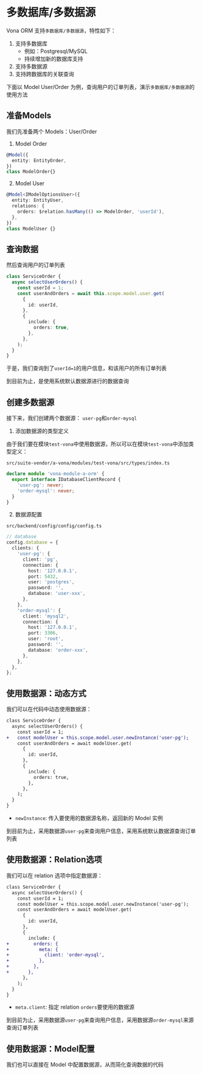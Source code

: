 # 多数据库/多数据源

Vona ORM 支持`多数据库/多数据源`，特性如下：

1. 支持多数据库
    - 例如：Postgresql/MySQL
    - 持续增加新的数据库支持
2. 支持多数据源
3. 支持跨数据库的关联查询

下面以 Model User/Order 为例，查询用户的订单列表，演示`多数据库/多数据源`的使用方法

## 准备Models

我们先准备两个 Models：User/Order

1. Model Order

``` typescript
@Model({
  entity: EntityOrder,
})
class ModelOrder{}
```

2. Model User

``` typescript
@Model<IModelOptionsUser>({
  entity: EntityUser,
  relations: {
    orders: $relation.hasMany(() => ModelOrder, 'userId'),
  },
})
class ModelUser {}
```

## 查询数据

然后查询用户的订单列表

``` typescript
class ServiceOrder {
  async selectUserOrders() {
    const userId = 1;
    const userAndOrders = await this.scope.model.user.get(
      {
        id: userId,
      },
      {
        include: {
          orders: true,
        },
      },
    );
  }
}  
```

于是，我们查询到了`userId=1`的用户信息，和该用户的所有订单列表

到目前为止，是使用系统默认数据源进行的数据查询

## 创建多数据源

接下来，我们创建两个数据源： `user-pg`和`order-mysql`

1. 添加数据源的类型定义

由于我们要在模块`test-vona`中使用数据源，所以可以在模块`test-vona`中添加类型定义：

`src/suite-vendor/a-vona/modules/test-vona/src/types/index.ts`

``` typescript
declare module 'vona-module-a-orm' {
  export interface IDatabaseClientRecord {
    'user-pg': never;
    'order-mysql': never;
  }
}
```

2. 数据源配置

`src/backend/config/config/config.ts`

``` typescript
// database
config.database = {
  clients: {
    'user-pg': {
      client: 'pg',
      connection: {
        host: '127.0.0.1',
        port: 5432,
        user: 'postgres',
        password: '',
        database: 'user-xxx',
      },
    },
    'order-mysql': {
      client: 'mysql2',
      connection: {
        host: '127.0.0.1',
        port: 3306,
        user: 'root',
        password: '',
        database: 'order-xxx',
      },
    },
  },
};
```

## 使用数据源：动态方式

我们可以在代码中动态使用数据源：

``` diff
class ServiceOrder {
  async selectUserOrders() {
    const userId = 1;
+   const modelUser = this.scope.model.user.newInstance('user-pg');
    const userAndOrders = await modelUser.get(
      {
        id: userId,
      },
      {
        include: {
          orders: true,
        },
      },
    );
  }
}  
```

- `newInstance`: 传入要使用的数据源名称，返回新的 Model 实例

到目前为止，采用数据源`user-pg`来查询用户信息，采用系统默认数据源查询订单列表

## 使用数据源：Relation选项

我们可以在 relation 选项中指定数据源：

``` diff
class ServiceOrder {
  async selectUserOrders() {
    const userId = 1;
    const modelUser = this.scope.model.user.newInstance('user-pg');
    const userAndOrders = await modelUser.get(
      {
        id: userId,
      },
      {
        include: {
+         orders: {
+           meta: {
+             client: 'order-mysql',
+           },
+         },
+       },
      },
    );
  }
}  
```

- `meta.client`: 指定 relation `orders`要使用的数据源

到目前为止，采用数据源`user-pg`来查询用户信息，采用数据源`order-mysql`来源查询订单列表

## 使用数据源：Model配置

我们也可以直接在 Model 中配置数据源，从而简化查询数据的代码


